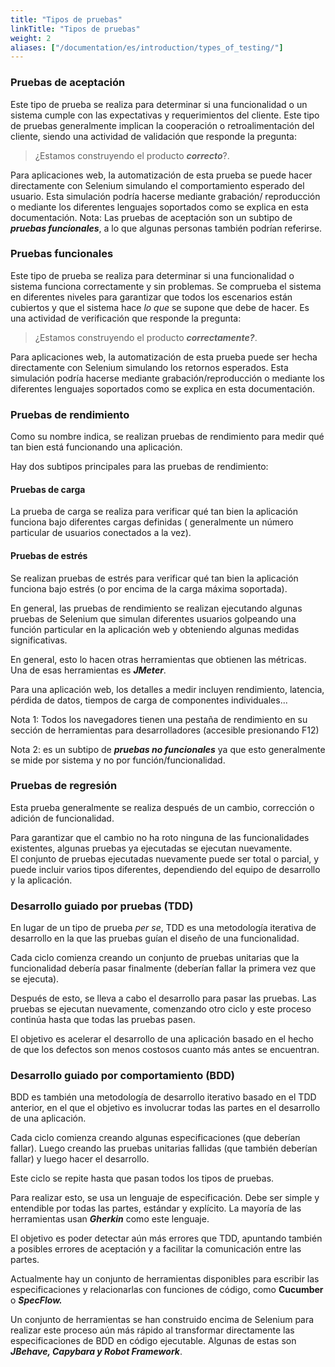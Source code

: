 ```yaml
---
title: "Tipos de pruebas"
linkTitle: "Tipos de pruebas"
weight: 2
aliases: ["/documentation/es/introduction/types_of_testing/"]  
---
```


### Pruebas de aceptación 
Este tipo de prueba se realiza para determinar si una funcionalidad
o un sistema cumple con las expectativas y requerimientos del cliente.
Este tipo de pruebas generalmente implican la cooperación o retroalimentación del cliente,
siendo una actividad de validación que responde la pregunta: 
>¿Estamos construyendo el producto **_correcto_**?.

Para aplicaciones web, la automatización de esta prueba se puede 
hacer directamente con Selenium simulando el comportamiento esperado 
del usuario. Esta simulación podría hacerse mediante grabación/
reproducción o mediante los diferentes lenguajes soportados como se explica 
en esta documentación. Nota: Las pruebas de aceptación son un subtipo 
de **_pruebas funcionales_**, a lo que algunas personas también 
podrían referirse.  

### Pruebas funcionales
Este tipo de prueba se realiza para determinar si una
funcionalidad o sistema funciona correctamente y sin problemas. 
Se comprueba el sistema en diferentes niveles para garantizar que
todos los escenarios están cubiertos y que el sistema hace _lo que_
se supone que debe de hacer. Es una actividad de verificación que
responde la pregunta:
>¿Estamos construyendo el producto **_correctamente?_**.

Para aplicaciones web, la automatización de esta prueba puede ser 
hecha directamente con Selenium simulando los retornos esperados. 
Esta simulación podría hacerse mediante grabación/reproducción o 
mediante los diferentes lenguajes soportados como se explica en esta 
documentación. 

### Pruebas de rendimiento 
Como su nombre indica, se realizan pruebas 
de rendimiento para medir qué tan bien está funcionando una 
aplicación. 

Hay dos subtipos principales para las pruebas de rendimiento: 

#### Pruebas de carga 
La prueba de carga se realiza para verificar qué 
tan bien la aplicación funciona bajo diferentes cargas definidas (
generalmente un número particular de usuarios conectados a la vez). 

#### Pruebas de estrés 
Se realizan pruebas de estrés para verificar 
qué tan bien la aplicación funciona bajo estrés (o por encima de la 
carga máxima soportada). 

En general, las pruebas de rendimiento se realizan ejecutando algunas 
pruebas de Selenium que simulan diferentes usuarios golpeando
una función particular en la aplicación web y obteniendo algunas 
medidas significativas. 

En general, esto lo hacen otras herramientas que obtienen las 
métricas. Una de esas herramientas es **_JMeter_**. 

Para una aplicación web, los detalles a medir incluyen rendimiento, 
latencia, pérdida de datos, tiempos de carga de componentes 
individuales... 

Nota 1: Todos los navegadores tienen una pestaña de rendimiento en su 
sección de herramientas para desarrolladores (accesible presionando 
F12) 

Nota 2: es un subtipo de **_pruebas no funcionales_** ya que esto 
generalmente se mide por sistema y no por función/funcionalidad. 

### Pruebas de regresión 
Esta prueba generalmente se realiza después 
de un cambio, corrección o adición de funcionalidad. 

Para garantizar que el cambio no ha roto ninguna de las funcionalidades 
existentes, algunas pruebas ya ejecutadas se ejecutan nuevamente.  
El conjunto de pruebas ejecutadas nuevamente puede ser total o 
parcial, y puede incluir varios tipos diferentes, dependiendo del 
equipo de desarrollo y la aplicación.  

### Desarrollo guiado por pruebas (TDD) 
En lugar de un tipo de prueba _per se_, TDD es una
metodología iterativa de desarrollo en la que las pruebas guían el 
diseño de una funcionalidad. 

Cada ciclo comienza creando un conjunto de pruebas unitarias que la 
funcionalidad debería pasar finalmente (deberían fallar la primera 
vez que se ejecuta). 

Después de esto, se lleva a cabo el desarrollo para pasar las 
pruebas. Las pruebas se ejecutan nuevamente, comenzando otro ciclo y 
este proceso continúa hasta que todas las pruebas pasen. 

El objetivo es acelerar el desarrollo de una aplicación basado en el 
hecho de que los defectos son menos costosos cuanto más antes se 
encuentran. 

### Desarrollo guiado por comportamiento (BDD) 
BDD es también una metodología de desarrollo iterativo basado en 
el TDD anterior, en el que el objetivo es involucrar todas las 
partes en el desarrollo de una aplicación. 

Cada ciclo comienza creando algunas especificaciones (que deberían 
fallar). Luego creando las pruebas unitarias fallidas (que también deberían 
fallar) y luego hacer el desarrollo. 

Este ciclo se repite hasta que pasan todos los tipos de pruebas. 

Para realizar esto, se usa un lenguaje de especificación. Debe ser 
simple y entendible por todas las partes, estándar y explícito. La 
mayoría de las herramientas usan **_Gherkin_** como este 
lenguaje. 

El objetivo es poder detectar aún más errores que TDD, apuntando 
también a posibles errores de aceptación y a facilitar la comunicación 
entre las partes. 

Actualmente hay un conjunto de herramientas disponibles para 
escribir las especificaciones y relacionarlas con funciones de 
código, como **Cucumber** o **_SpecFlow._** 

Un conjunto de herramientas se han construido encima de Selenium para realizar 
este proceso aún más rápido al transformar directamente las 
especificaciones de BDD en código ejecutable. Algunas de estas son
 **_JBehave, Capybara y Robot Framework_**.